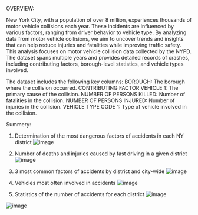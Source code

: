 OVERVIEW:

New York City, with a population of over 8 million, experiences thousands of motor vehicle collisions each year. These incidents are influenced by various factors, ranging from driver behavior to vehicle type. By analyzing data from motor vehicle collisions, we aim to uncover trends and insights that can help reduce injuries and fatalities while improving traffic safety. This analysis focuses on motor vehicle collision data collected by the NYPD. The dataset spans multiple years and provides detailed records of crashes, including contributing factors, borough-level statistics, and vehicle types involved. 

The dataset includes the following key columns:
BOROUGH: The borough where the collision occurred.
CONTRIBUTING FACTOR VEHICLE 1: The primary cause of the collision.
NUMBER OF PERSONS KILLED: Number of fatalities in the collision.
NUMBER OF PERSONS INJURED: Number of injuries in the collision.
VEHICLE TYPE CODE 1: Type of vehicle involved in the collision.

Summery:

1) Determination of the most dangerous factors of accidents in each NY district
![image](https://github.com/user-attachments/assets/60055ebf-fa2d-42ef-a973-a9d80ff4a67d)

2) Number of deaths and injuries caused by fast driving in a given district
![image](https://github.com/user-attachments/assets/b54f0e8f-21a2-45cc-a088-3c8f04be0804)

3) 3 most common factors of accidents by district and city-wide
![image](https://github.com/user-attachments/assets/4788cb6e-0162-4cfe-995e-bd5dd29b949b)

4) Vehicles most often involved in accidents
![image](https://github.com/user-attachments/assets/f687fc0f-9e2e-4029-bbe3-d3feef2a72d3)

5) Statistics of the number of accidents for each district
![image](https://github.com/user-attachments/assets/e06e1e91-929f-4ce9-a77e-ce000e2b1db4)

![image](https://github.com/user-attachments/assets/0f147204-5578-4932-83f5-30d2d491d930)





